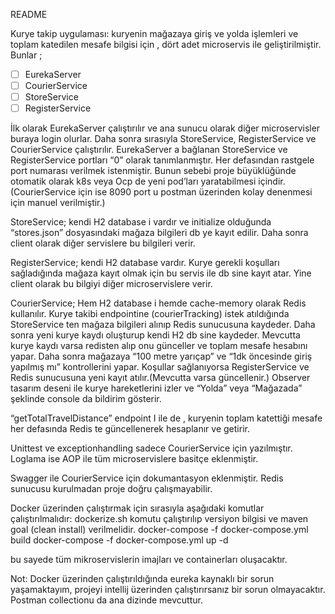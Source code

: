 README

Kurye takip uygulaması: kuryenin mağazaya giriş ve yolda işlemleri ve toplam katedilen mesafe bilgisi için , dört adet microservis ile geliştirilmiştir.
Bunlar ;
- [ ] EurekaServer
- [ ] CourierService
- [ ] StoreService
- [ ] RegisterService

İlk olarak EurekaServer çalıştırılır ve ana sunucu olarak diğer microservisler buraya login olurlar. Daha sonra sırasıyla StoreService, RegisterService ve CourierService çalıştırılır.
EurekaServer a bağlanan StoreService ve RegisterService portları “0” olarak tanımlanmıştır. Her defasından rastgele port numarası verilmek istenmiştir. Bunun sebebi proje büyüklüğünde otomatik olarak k8s veya Ocp de yeni pod’ları yaratabilmesi içindir.(CourierService için ise 8090 port u postman üzerinden kolay denenmesi için manuel verilmiştir.)

StoreService; kendi H2 database i vardır ve initialize olduğunda “stores.json” dosyasındaki mağaza bilgileri db ye kayıt edilir. Daha sonra client olarak diğer servislere bu bilgileri verir.

RegisterService; kendi H2 database vardır. Kurye gerekli koşulları sağladığında mağaza kayıt olmak için bu servis ile db sine kayıt atar. Yine client olarak bu bilgiyi diğer microservislere verir.

CourierService; Hem H2 database i hemde cache-memory olarak Redis kullanılır. Kurye takibi endpointine (courierTracking) istek atıldığında StoreService ten mağaza bilgileri alınıp Redis sunucusuna kaydeder. Daha sonra yeni kurye kaydı oluşturup kendi H2 db sine kaydeder. Mevcutta kurye kaydı varsa redisten alıp onu günceller ve toplam mesafe hesabını yapar. Daha sonra mağazaya “100 metre yarıçap” ve “1dk öncesinde giriş yapılmış mı” kontrollerini yapar. Koşullar sağlanıyorsa RegisterService ve Redis sunucusuna yeni kayıt atılır.(Mevcutta varsa güncellenir.) Observer tasarım deseni ile kurye hareketlerini izler ve “Yolda” veya “Mağazada” şeklinde console da bildirim gösterir.

“getTotalTravelDistance” endpoint I ile de , kuryenin toplam katettiği mesafe her defasında Redis te güncellenerek hesaplanır ve getirir.

Unittest ve exceptionhandling sadece CourierService için yazılmıştır. Loglama ise AOP ile tüm microservislere basitçe eklenmiştir.

Swagger ile CourierService için dokumantasyon eklenmiştir.
Redis sunucusu kurulmadan proje doğru çalışmayabilir.

Docker üzerinden çalıştırmak için sırasıyla aşağıdaki komutlar çalıştırılmalıdır:
dockerize.sh komutu çalıştırılıp versiyon bilgisi ve maven goal (clean install) verilmelidir.
docker-compose -f docker-compose.yml build
docker-compose -f docker-compose.yml up -d

bu sayede tüm mikroservislerin imajları ve containerları oluşacaktır.

Not: Docker üzerinden çalıştırıldığında eureka kaynaklı bir sorun yaşamaktayım, projeyi intellij üzerinden çalıştırırsanız bir sorun olmayacaktır.
Postman collectionu da ana dizinde mevcuttur.

